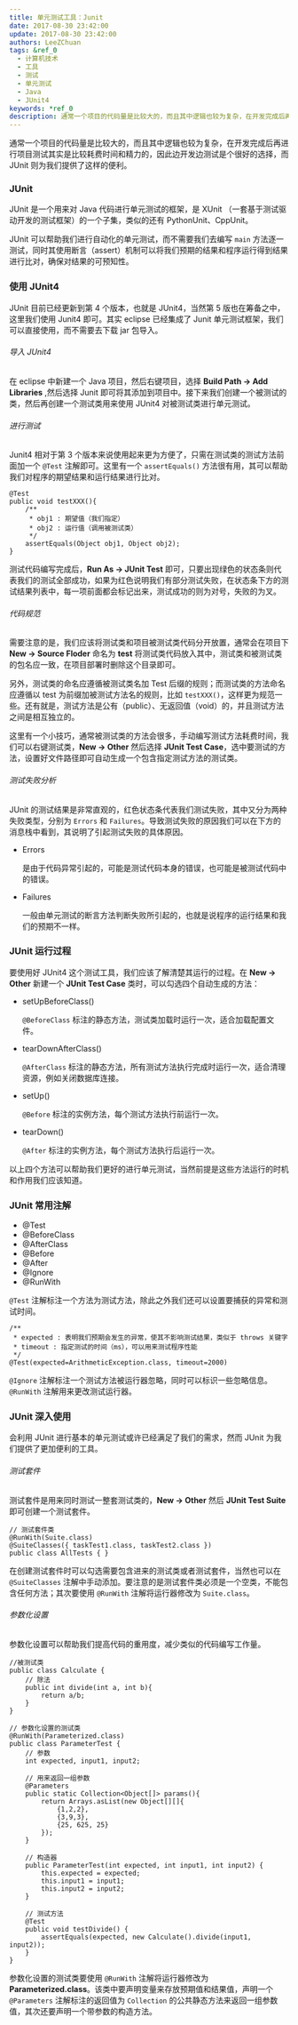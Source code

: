 ```yaml
---
title: 单元测试工具：Junit
date: 2017-08-30 23:42:00
update: 2017-08-30 23:42:00
authors: LeeZChuan
tags: &ref_0
  - 计算机技术
  - 工具
  - 测试
  - 单元测试
  - Java
  - JUnit4
keywords: *ref_0
description: 通常一个项目的代码量是比较大的，而且其中逻辑也较为复杂，在开发完成后再进行项目测试其实是比较耗费时间和精力的，因此边开发边测试是个很好的选择，而 JUnit 则为我们提供了这样的便利。
---
```




通常一个项目的代码量是比较大的，而且其中逻辑也较为复杂，在开发完成后再进行项目测试其实是比较耗费时间和精力的，因此边开发边测试是个很好的选择，而 JUnit 则为我们提供了这样的便利。

<!-- truncate -->

### JUnit

JUnit 是一个用来对 Java 代码进行单元测试的框架，是 XUnit （一套基于测试驱动开发的测试框架）的一个子集，类似的还有 PythonUnit、CppUnit。

JUnit 可以帮助我们进行自动化的单元测试，而不需要我们去编写 `main` 方法逐一测试，同时其使用断言（assert）机制可以将我们预期的结果和程序运行得到结果进行比对，确保对结果的可预知性。

### 使用 JUnit4

JUnit 目前已经更新到第 4 个版本，也就是 JUnit4，当然第 5 版也在筹备之中，这里我们使用 Junit4 即可。其实 eclipse 已经集成了 Junit 单元测试框架，我们可以直接使用，而不需要去下载 jar 包导入。

###### 导入 JUnit4

在 eclipse 中新建一个 Java 项目，然后<kbd>右键</kbd>项目，选择 **Build Path -> Add Libraries** ,然后选择 Junit 即可将其添加到项目中。接下来我们创建一个被测试的类，然后再创建一个测试类用来使用 JUnit4 对被测试类进行单元测试。

###### 进行测试

Junit4 相对于第 3 个版本来说使用起来更为方便了，只需在测试类的测试方法前面加一个 `@Test` 注解即可。这里有一个 `assertEquals()` 方法很有用，其可以帮助我们对程序的期望结果和运行结果进行比对。

    @Test
    public void testXXX(){
        /**
         * obj1 : 期望值（我们指定）
         * obj2 : 运行值（调用被测试类）
         */
        assertEquals(Object obj1, Object obj2);
    }

测试代码编写完成后，**Run As -> JUnit Test** 即可，只要出现绿色的状态条则代表我们的测试全部成功，如果为红色说明我们有部分测试失败，在状态条下方的测试结果列表中，每一项前面都会标记出来，测试成功的则为对号，失败的为叉。

###### 代码规范

需要注意的是，我们应该将测试类和项目被测试类代码分开放置，通常会在项目下 **New -> Source Floder** 命名为 **test** 将测试类代码放入其中，测试类和被测试类的包名应一致，在项目部署时删除这个目录即可。

另外，测试类的命名应遵循被测试类名加 Test 后缀的规则；而测试类的方法命名应遵循以 test 为前缀加被测试方法名的规则，比如 `testXXX()`，这样更为规范一些。还有就是，测试方法是公有（public）、无返回值（void）的，并且测试方法之间是相互独立的。

这里有一个小技巧，通常被测试类的方法会很多，手动编写测试方法耗费时间，我们可以<kbd>右键</kbd>测试类，**New -> Other** 然后选择 **JUnit Test Case**，选中要测试的方法，设置好文件路径即可自动生成一个包含指定测试方法的测试类。

###### 测试失败分析

JUnit 的测试结果是非常直观的，红色状态条代表我们测试失败，其中又分为两种失败类型，分别为 `Errors` 和 `Failures`。导致测试失败的原因我们可以在下方的消息栈中看到，其说明了引起测试失败的具体原因。

- Errors

  是由于代码异常引起的，可能是测试代码本身的错误，也可能是被测试代码中的错误。

- Failures

  一般由单元测试的断言方法判断失败所引起的，也就是说程序的运行结果和我们的预期不一样。

### JUnit 运行过程

要使用好 JUnit4 这个测试工具，我们应该了解清楚其运行的过程。在 **New -> Other** 新建一个 **JUnit Test Case** 类时，可以勾选四个自动生成的方法：

- setUpBeforeClass()

  `@BeforeClass` 标注的静态方法，测试类加载时运行一次，适合加载配置文件。

- tearDownAfterClass()

  `@AfterClass` 标注的静态方法，所有测试方法执行完成时运行一次，适合清理资源，例如关闭数据库连接。

- setUp()

  `@Before` 标注的实例方法，每个测试方法执行前运行一次。

- tearDown()

  `@After` 标注的实例方法，每个测试方法执行后运行一次。

以上四个方法可以帮助我们更好的进行单元测试，当然前提是这些方法运行的时机和作用我们应该知道。

### JUnit 常用注解

- @Test
- @BeforeClass
- @AfterClass
- @Before
- @After
- @Ignore
- @RunWith

`@Test` 注解标注一个方法为测试方法，除此之外我们还可以设置要捕获的异常和测试时间。

    /**
     * expected : 表明我们预期会发生的异常，使其不影响测试结果，类似于 throws 关键字
     * timeout : 指定测试的时间（ms），可以用来测试程序性能
     */
    @Test(expected=ArithmeticException.class, timeout=2000)

`@Ignore` 注解标注一个测试方法被运行器忽略，同时可以标识一些忽略信息。`@RunWith` 注解用来更改测试运行器。

### JUnit 深入使用

会利用 JUnit 进行基本的单元测试或许已经满足了我们的需求，然而 JUnit 为我们提供了更加便利的工具。

###### 测试套件

测试套件是用来同时测试一整套测试类的，**New -> Other** 然后 **JUnit Test Suite** 即可创建一个测试套件。

    // 测试套件类
    @RunWith(Suite.class)
    @SuiteClasses({ taskTest1.class, taskTest2.class })
    public class AllTests { }

在创建测试套件时可以勾选需要包含进来的测试类或者测试套件，当然也可以在 `@SuiteClasses` 注解中手动添加。要注意的是测试套件类必须是一个空类，不能包含任何方法；其次要使用 `@RunWith` 注解将运行器修改为 `Suite.class`。

###### 参数化设置

参数化设置可以帮助我们提高代码的重用度，减少类似的代码编写工作量。

    //被测试类
    public class Calculate {
        // 除法
        public int divide(int a, int b){
            return a/b;
        }
    }

    // 参数化设置的测试类
    @RunWith(Parameterized.class)
    public class ParameterTest {
        // 参数
        int expected, input1, input2;

        // 用来返回一组参数
        @Parameters
        public static Collection<Object[]> params(){
            return Arrays.asList(new Object[][]{
                {1,2,2},
                {3,9,3},
                {25, 625, 25}
            });
        }

        // 构造器
        public ParameterTest(int expected, int input1, int input2) {
            this.expected = expected;
            this.input1 = input1;
            this.input2 = input2;
        }

        // 测试方法
        @Test
        public void testDivide() {
            assertEquals(expected, new Calculate().divide(input1, input2));
        }
    }

参数化设置的测试类要使用 `@RunWith` 注解将运行器修改为 **Parameterized.class**。该类中要声明变量来存放预期值和结果值，声明一个 `@Parameters` 注解标注的返回值为 `Collection` 的公共静态方法来返回一组参数值，其次还要声明一个带参数的构造方法。
